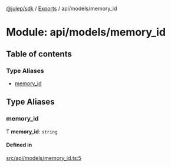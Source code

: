 [@julep/sdk](../README.md) / [Exports](../modules.md) / api/models/memory\_id

# Module: api/models/memory\_id

## Table of contents

### Type Aliases

- [memory\_id](api_models_memory_id.md#memory_id)

## Type Aliases

### memory\_id

Ƭ **memory\_id**: `string`

#### Defined in

[src/api/models/memory_id.ts:5](https://github.com/julep-ai/julep/blob/035e7f91b35da5c19151875490e535b6923a07fe/sdks/ts/src/api/models/memory_id.ts#L5)
